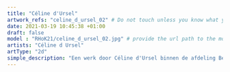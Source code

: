 ```yaml
---
title: "Céline d'Ursel"
artwork_refs: "celine_d_ursel_02" # Do not touch unless you know what you are doing
date: 2021-03-19 10:45:38 +01:00
draft: false
model : "RHoK21/celine_d_ursel_02.jpg" # provide the url path to the model
artists: "Céline d Ursel"
artType: "2d"
simple_description: "Een werk door Céline d'Ursel binnen de afdeling Beeldende en audiovisuele kunst.<br><br><br><br> Een project gerealiseerd door Dirk Derom in opdracht van het <a href='https://www.sdko.brussels'>SDKO</a> en met steun van de <a href='https://www.vgc.be/wie-zijn-wij/actief-beleid-brussel/onderwijs'>VGC</a>."
---
```

